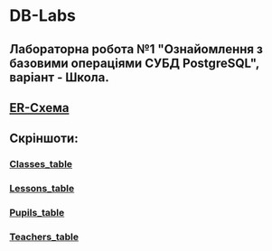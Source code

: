 # DB-Labs
## Лабораторна робота №1 "Ознайомлення з базовими операціями СУБД PostgreSQL", варіант - Школа.
## [ER-Схема](./ER-diagram.png)
## Скріншоти:
### [Classes_table](./Classes_table.png)
### [Lessons_table](./Lessons_table.png)
### [Pupils_table](./Pupils_table.png)
### [Teachers_table](./Teachers_table.png)
